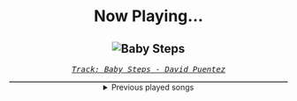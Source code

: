 <div align="center"> 
<h1>Now Playing...</h1>

![Baby Steps](https://i.scdn.co/image/ab67616d00001e022d1adf0f9aa743e1a1fa5615)
--
_<samp><a href="https://open.spotify.com/track/2omzZ5Edn2sMpQxvARgbwj">Track: Baby Steps - David Puentez</a></samp>_

<div style="border: 1px #4B5054 solid"></div>
<details>
  <summary>
    Previous played songs
  </summary>
  <table>
    <thead>
      <tr>
        <th>
          Artist
        </th>
        <th>
          Song
        </th>
        <th>
          Link
        </th>
      </tr>
    </thead>
    <tbody>
      <tr><td>David Puentez</td><td>Baby Steps</td><td><a href="https://open.spotify.com/track/2omzZ5Edn2sMpQxvARgbwj">https://open.spotify.com/track/2omzZ5Edn2sMpQxvARgbwj</a></td></tr><tr><td>CANTERVICE</td><td>Into the Dark</td><td><a href="https://open.spotify.com/track/3bDvU1S8jTzGUNBQHHRLgJ">https://open.spotify.com/track/3bDvU1S8jTzGUNBQHHRLgJ</a></td></tr><tr><td>Danheim</td><td>Vígspá</td><td><a href="https://open.spotify.com/track/0v8iUFulqDZyaFWuofTAIN">https://open.spotify.com/track/0v8iUFulqDZyaFWuofTAIN</a></td></tr><tr><td>Danheim</td><td>Vígspá</td><td><a href="https://open.spotify.com/track/0v8iUFulqDZyaFWuofTAIN">https://open.spotify.com/track/0v8iUFulqDZyaFWuofTAIN</a></td></tr><tr><td>ENMA</td><td>Hanma</td><td><a href="https://open.spotify.com/track/0DZwWQWkW3HB6xyE7SjWre">https://open.spotify.com/track/0DZwWQWkW3HB6xyE7SjWre</a></td></tr><tr><td>Celldweller</td><td>Stay With Me (Unlikely) - Toronto Is Broken Remix</td><td><a href="https://open.spotify.com/track/1wbqIi9HqIkJAjqCpskUVZ">https://open.spotify.com/track/1wbqIi9HqIkJAjqCpskUVZ</a></td></tr><tr><td>Caleb Hyles</td><td>Never Back Down</td><td><a href="https://open.spotify.com/track/60c68QO7eReWRNEHLLojBi">https://open.spotify.com/track/60c68QO7eReWRNEHLLojBi</a></td></tr><tr><td>Caleb Hyles</td><td>Never Back Down</td><td><a href="https://open.spotify.com/track/60c68QO7eReWRNEHLLojBi">https://open.spotify.com/track/60c68QO7eReWRNEHLLojBi</a></td></tr><tr><td>Red</td><td>Cold World</td><td><a href="https://open.spotify.com/track/1afLwyqQ2YOWCIycijrBOu">https://open.spotify.com/track/1afLwyqQ2YOWCIycijrBOu</a></td></tr><tr><td>Crystal Lake</td><td>The Circle</td><td><a href="https://open.spotify.com/track/1kjurKx2c5rlm9oNpeuYSY">https://open.spotify.com/track/1kjurKx2c5rlm9oNpeuYSY</a></td></tr><tr><td>TEKKEN Project</td><td>Liberation</td><td><a href="https://open.spotify.com/track/6v5SwTlviqCfOrM3pPkxAi">https://open.spotify.com/track/6v5SwTlviqCfOrM3pPkxAi</a></td></tr><tr><td>Robbie Wyckoff</td><td>My Last Stand</td><td><a href="https://open.spotify.com/track/1kw7W5a28oiVsfCJ5eC5XT">https://open.spotify.com/track/1kw7W5a28oiVsfCJ5eC5XT</a></td></tr><tr><td>Imminence</td><td>Heaven Shall Burn</td><td><a href="https://open.spotify.com/track/0C8mZZLRaf2X8MKCVkbMbC">https://open.spotify.com/track/0C8mZZLRaf2X8MKCVkbMbC</a></td></tr><tr><td>The Plot In You</td><td>Forgotten</td><td><a href="https://open.spotify.com/track/0ZZCltcOacjI1kY4BnVDjt">https://open.spotify.com/track/0ZZCltcOacjI1kY4BnVDjt</a></td></tr><tr><td>Bad Omens</td><td>V.A.N</td><td><a href="https://open.spotify.com/track/1M31zIMamohkItOjLaBbtx">https://open.spotify.com/track/1M31zIMamohkItOjLaBbtx</a></td></tr><tr><td>Ice Nine Kills</td><td>Rainy Day</td><td><a href="https://open.spotify.com/track/3AkCkuC8LuRFEnvyKBQUOg">https://open.spotify.com/track/3AkCkuC8LuRFEnvyKBQUOg</a></td></tr><tr><td>Bad Omens</td><td>Limits</td><td><a href="https://open.spotify.com/track/1u3OxJiXoYFdA0Fmd9yURC">https://open.spotify.com/track/1u3OxJiXoYFdA0Fmd9yURC</a></td></tr><tr><td>Spiritbox</td><td>Angel Eyes</td><td><a href="https://open.spotify.com/track/1l2AhmjfTTmo5lxTej3XcJ">https://open.spotify.com/track/1l2AhmjfTTmo5lxTej3XcJ</a></td></tr><tr><td>The Word Alive</td><td>One Of Us</td><td><a href="https://open.spotify.com/track/33jSdWZrZmhQt2MYQBJgm9">https://open.spotify.com/track/33jSdWZrZmhQt2MYQBJgm9</a></td></tr><tr><td>Motionless In White</td><td>Werewolf</td><td><a href="https://open.spotify.com/track/1e1rQNYCZToyBDDka1Io34">https://open.spotify.com/track/1e1rQNYCZToyBDDka1Io34</a></td></tr>
    </tbody>
  </table>
</details>

</div>
